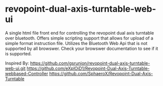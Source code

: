 # revopoint-dual-axis-turntable-web-ui
A single html file front end for controlling the revopoint dual axis turntable over bluetooth. Offers simple scripting support that allows for upload of a simple format instruction file. Utilizes the Bluetooth Web Api that is not supported by all browswer. Check your browswer documentation to see if it is supported.

Inspired By:
https://github.com/gsrunion/revopoint-dual-axis-turntable-web-ui.git
https://github.com/eXplOiD1/Revopoint-Dual-Axis-Turntable-webbased-Controller
https://github.com/SphaeroX/Revopoint-Dual-Axis-Turntable